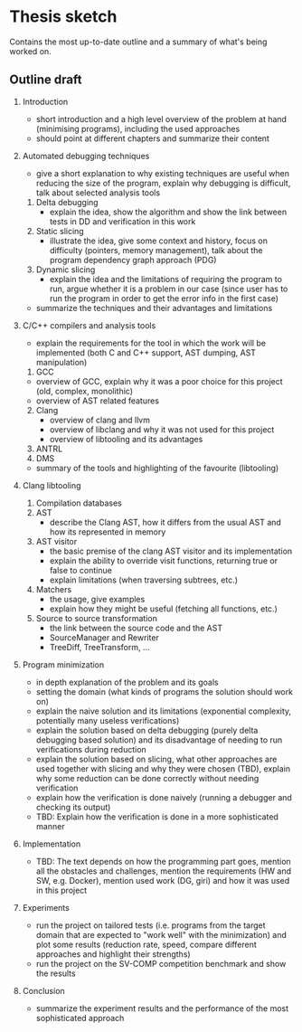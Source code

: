 # Thesis sketch

Contains the most up-to-date outline and a summary of what's being worked on.

## Outline draft

1. Introduction 

   - short introduction and a high level overview of the problem at hand (minimising programs), including the used approaches
   - should point at different chapters and summarize their content

3. Automated debugging techniques

   - give a short explanation to why existing techniques are useful when reducing the size of the program, explain why debugging is difficult, talk about selected analysis tools

   1. Delta debugging
      - explain the idea, show the algorithm and show the link between tests in DD and verification in this work
   2. Static slicing
      - illustrate the idea, give some context and history, focus on difficulty (pointers, memory management), talk about the program dependency graph approach (PDG)
   3. Dynamic slicing
      - explain the idea and the limitations of requiring the program to run, argue whether it is a problem in our case (since user has to run the program in order to get the error info in the first case)

   - summarize the techniques and their advantages and limitations

3. C/C++ compilers and analysis tools

   - explain the requirements for the tool in which the work will be implemented (both C and C++ support, AST dumping, AST manipulation)

   1.  GCC
      - overview of GCC, explain why it was a poor choice for this project (old, complex, monolithic)
      - overview of AST related features
   2. Clang
      - overview of clang and llvm
      - overview of libclang and why it was not used for this project
      - overview of libtooling and its advantages
   3.   ANTRL
   4.  DMS

   - summary of the tools and highlighting of the favourite (libtooling) 

5. Clang libtooling

   1. Compilation databases
   2. AST
      - describe the Clang AST, how it differs from the usual AST and how its represented in memory
   3. AST visitor
      - the basic premise of the clang AST visitor and its implementation
      - explain the ability to override visit functions, returning true or false to continue
      - explain limitations (when traversing subtrees, etc.)
   4. Matchers
      - the usage, give examples
      - explain how they might be useful (fetching all functions, etc.)
   5. Source to source transformation
      - the link between the source code and the AST
      - SourceManager and Rewriter
      - TreeDiff, TreeTransform, ...
   
5. Program minimization

   - in depth explanation of the problem and its goals
   - setting the domain (what kinds of programs the solution should work on)
   - explain the naive solution and its limitations (exponential complexity, potentially many useless verifications)
   - explain the solution based on delta debugging (purely delta debugging based solution) and its disadvantage of needing to run verifications during reduction
   - explain the solution based on slicing, what other approaches are used together with slicing and why they were chosen (TBD), explain why some reduction can be done correctly without needing verification
   - explain how the verification is done naively (running a debugger and checking its output)
   - TBD: Explain how the verification is done in a more sophisticated manner

6. Implementation

   - TBD: The text depends on how the programming part goes, mention all the obstacles and challenges, mention the requirements (HW and SW, e.g. Docker), mention used work (DG, giri) and how it was used in this project

7. Experiments

   - run the project on tailored tests (i.e. programs from the target domain that are expected to "work well" with the minimization) and plot some results (reduction rate, speed, compare different approaches and highlight their strengths)
   - run the project on the SV-COMP competition benchmark and show the results

8. Conclusion

   - summarize the experiment results and the performance of the most sophisticated approach

